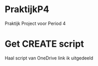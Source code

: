 # PraktijkP4
Praktijk Project voor Period 4

# Get CREATE script
Haal script van OneDrive link ik uitgedeeld